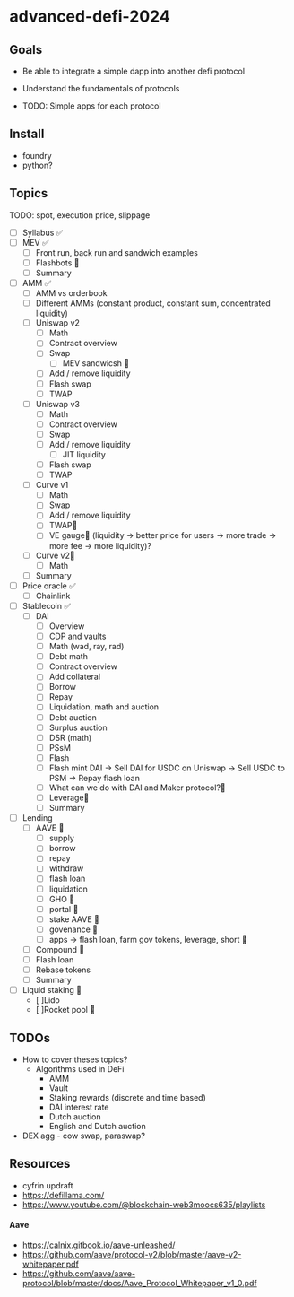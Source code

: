 # advanced-defi-2024

## Goals

- Be able to integrate a simple dapp into another defi protocol
- Understand the fundamentals of protocols

- TODO: Simple apps for each protocol

## Install

- foundry
- python?

## Topics

TODO: spot, execution price, slippage

- [ ] Syllabus ✅
- [ ] MEV ✅
  - [ ] Front run, back run and sandwich examples
  - [ ] Flashbots 🚧
  - [ ] Summary
- [ ] AMM ✅
  - [ ] AMM vs orderbook
  - [ ] Different AMMs (constant product, constant sum, concentrated liquidity)
  - [ ] Uniswap v2
    - [ ] Math
    - [ ] Contract overview
    - [ ] Swap
      - [ ] MEV sandwicsh 🤔
    - [ ] Add / remove liquidity
    - [ ] Flash swap
    - [ ] TWAP
  - [ ] Uniswap v3
    - [ ] Math
    - [ ] Contract overview
    - [ ] Swap
    - [ ] Add / remove liquidity
      - [ ] JIT liquidity
    - [ ] Flash swap
    - [ ] TWAP
  - [ ] Curve v1
    - [ ] Math
    - [ ] Swap
    - [ ] Add / remove liquidity
    - [ ] TWAP🤔
    - [ ] VE gauge🤔 (liquidity -> better price for users -> more trade -> more fee -> more liquidity)?
  - [ ] Curve v2🤔
    - [ ] Math
  - [ ] Summary
- [ ] Price oracle ✅
  - [ ] Chainlink
- [ ] Stablecoin ✅
  - [ ] DAI
    - [ ] Overview
    - [ ] CDP and vaults
    - [ ] Math (wad, ray, rad)
    - [ ] Debt math
    - [ ] Contract overview
    - [ ] Add collateral
    - [ ] Borrow
    - [ ] Repay
    - [ ] Liquidation, math and auction
    - [ ] Debt auction
    - [ ] Surplus auction
    - [ ] DSR (math)
    - [ ] PSsM
    - [ ] Flash
    - [ ] Flash mint DAI -> Sell DAI for USDC on Uniswap -> Sell USDC to PSM -> Repay flash loan
    - [ ] What can we do with DAI and Maker protocol?🤔
    - [ ] Leverage🤔
    - [ ] Summary
- [ ] Lending
  - [ ] AAVE 🚧
    - [ ] supply
    - [ ] borrow
    - [ ] repay
    - [ ] withdraw
    - [ ] flash loan
    - [ ] liquidation
    - [ ] GHO 🤔
    - [ ] portal 🤔
    - [ ] stake AAVE 🤔
    - [ ] govenance 🤔
    - [ ] apps -> flash loan, farm gov tokens, leverage, short 🤔
  - [ ] Compound 🤔
  - [ ] Flash loan
  - [ ] Rebase tokens
  - [ ] Summary
- [ ] Liquid staking 🚧
  - [ ]Lido
  - [ ]Rocket pool 🤔

## TODOs

- How to cover theses topics?
  - Algorithms used in DeFi
    - AMM
    - Vault
    - Staking rewards (discrete and time based)
    - DAI interest rate
    - Dutch auction
    - English and Dutch auction
- DEX agg - cow swap, paraswap?

## Resources

- cyfrin updraft
- https://defillama.com/
- https://www.youtube.com/@blockchain-web3moocs635/playlists

#### Aave

- https://calnix.gitbook.io/aave-unleashed/
- https://github.com/aave/protocol-v2/blob/master/aave-v2-whitepaper.pdf
- https://github.com/aave/aave-protocol/blob/master/docs/Aave_Protocol_Whitepaper_v1_0.pdf
